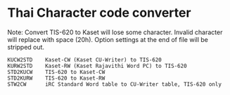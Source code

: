 # Thai Character code converter

Note:  Convert TIS-620 to Kaset will lose some character.
       Invalid character will replace with space (20h).
       Option settings at the end of file will be stripped out.

    KUCW2STD    Kaset-CW (Kaset CU-Writer) to TIS-620
    KURW2STD    Kaset-RW (Kaset Rajavithi Word PC) to TIS-620
    STD2KUCW    TIS-620 to Kaset-CW
    STD2KURW    TIS-620 to Kaset-RW
    STW2CW      iRC Standard Word table to CU-Writer table, TIS-620 only
